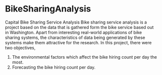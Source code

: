 # BikeSharingAnalysis
Capital Bike Sharing Service Analysis
Bike sharing service analysis is a project based on the data that is gathered form the bike service based out in Washington. Apart from interesting real-world applications of bike sharing systems, the characteristics of data being generated by these systems make them attractive for the
research. In this project, there were two objectives,
1. The environmental factors which affect the bike hiring count per day the most.
2. Forecasting the bike hiring count per day.
